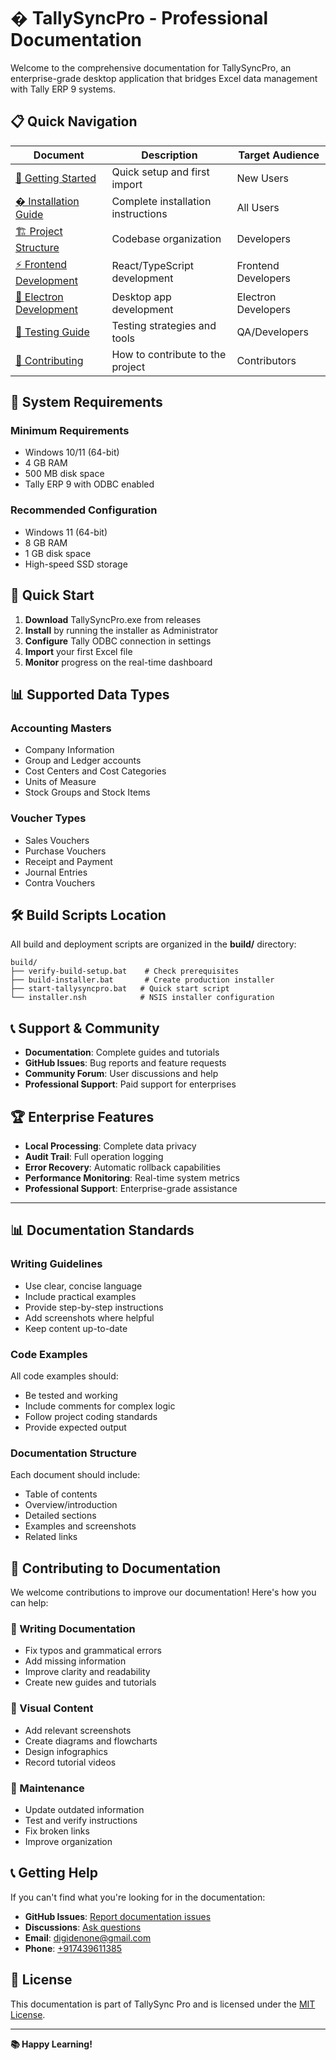 # � TallySyncPro - Professional Documentation

Welcome to the comprehensive documentation for TallySyncPro, an enterprise-grade desktop application that bridges Excel data management with Tally ERP 9 systems.

## 📋 Quick Navigation

| Document | Description | Target Audience |
|----------|-------------|-----------------|
| [🚀 Getting Started](GETTING-STARTED.md) | Quick setup and first import | New Users |
| [� Installation Guide](INSTALLATION.md) | Complete installation instructions | All Users |
| [🏗️ Project Structure](PROJECT-STRUCTURE.md) | Codebase organization | Developers |
| [⚡ Frontend Development](FRONTEND-DEVELOPMENT.md) | React/TypeScript development | Frontend Developers |
| [🔧 Electron Development](ELECTRON-DEVELOPMENT.md) | Desktop app development | Electron Developers |
| [🧪 Testing Guide](TESTING.md) | Testing strategies and tools | QA/Developers |
| [🤝 Contributing](CONTRIBUTING.md) | How to contribute to the project | Contributors |


## 🔧 System Requirements

### Minimum Requirements
- Windows 10/11 (64-bit)
- 4 GB RAM
- 500 MB disk space
- Tally ERP 9 with ODBC enabled

### Recommended Configuration
- Windows 11 (64-bit)
- 8 GB RAM
- 1 GB disk space
- High-speed SSD storage

## 🚀 Quick Start

1. **Download** TallySyncPro.exe from releases
2. **Install** by running the installer as Administrator
3. **Configure** Tally ODBC connection in settings
4. **Import** your first Excel file
5. **Monitor** progress on the real-time dashboard

## 📊 Supported Data Types

### Accounting Masters
- Company Information
- Group and Ledger accounts
- Cost Centers and Cost Categories
- Units of Measure
- Stock Groups and Stock Items

### Voucher Types
- Sales Vouchers
- Purchase Vouchers
- Receipt and Payment
- Journal Entries
- Contra Vouchers

## 🛠️ Build Scripts Location

All build and deployment scripts are organized in the **build/** directory:

```
build/
├── verify-build-setup.bat    # Check prerequisites
├── build-installer.bat       # Create production installer
├── start-tallysyncpro.bat   # Quick start script
└── installer.nsh            # NSIS installer configuration
```

## 📞 Support & Community

- **Documentation**: Complete guides and tutorials
- **GitHub Issues**: Bug reports and feature requests
- **Community Forum**: User discussions and help
- **Professional Support**: Paid support for enterprises

## 🏆 Enterprise Features

- **Local Processing**: Complete data privacy
- **Audit Trail**: Full operation logging
- **Error Recovery**: Automatic rollback capabilities
- **Performance Monitoring**: Real-time system metrics
- **Professional Support**: Enterprise-grade assistance

---

## 📊 Documentation Standards

### Writing Guidelines
- Use clear, concise language
- Include practical examples
- Provide step-by-step instructions
- Add screenshots where helpful
- Keep content up-to-date

### Code Examples
All code examples should:
- Be tested and working
- Include comments for complex logic
- Follow project coding standards
- Provide expected output

### Documentation Structure
Each document should include:
- Table of contents
- Overview/introduction
- Detailed sections
- Examples and screenshots
- Related links

## 🤝 Contributing to Documentation

We welcome contributions to improve our documentation! Here's how you can help:

### 📝 Writing Documentation
- Fix typos and grammatical errors
- Add missing information
- Improve clarity and readability
- Create new guides and tutorials

### 📸 Visual Content
- Add relevant screenshots
- Create diagrams and flowcharts
- Design infographics
- Record tutorial videos

### 🔗 Maintenance
- Update outdated information
- Test and verify instructions
- Fix broken links
- Improve organization

## 📞 Getting Help

If you can't find what you're looking for in the documentation:

- **GitHub Issues**: [Report documentation issues](https://github.com/digidenone/tallysyncpro/issues)
- **Discussions**: [Ask questions](https://github.com/digidenone/tallysyncpro/discussions)
- **Email**: [digidenone@gmail.com](mailto:digidenone@gmail.com)
- **Phone**: [+917439611385](tel:+917439611385)

## 📄 License

This documentation is part of TallySync Pro and is licensed under the [MIT License](../LICENSE).

---

**📚 Happy Learning!**
